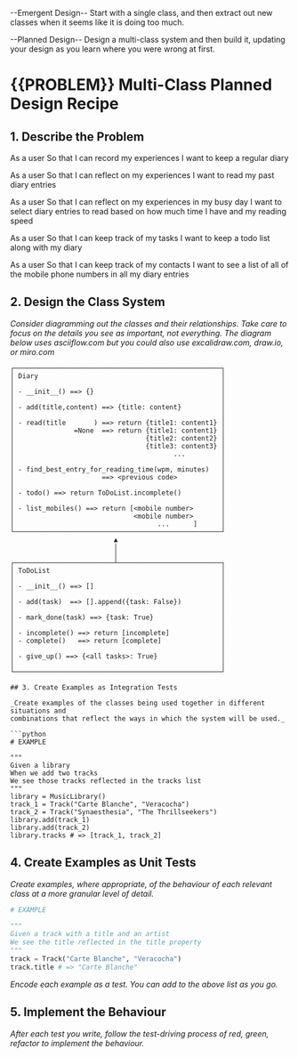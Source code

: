 
--Emergent Design--
Start with a single class, and then extract out new classes when it seems like it is doing too much.

--Planned Design--
Design a multi-class system and then build it, updating your design as you learn where you were wrong at first.

# {{PROBLEM}} Multi-Class Planned Design Recipe

## 1. Describe the Problem

As a user
So that I can record my experiences
I want to keep a regular diary

As a user
So that I can reflect on my experiences
I want to read my past diary entries

As a user
So that I can reflect on my experiences in my busy day
I want to select diary entries to read based on how much time I have and my reading speed

As a user
So that I can keep track of my tasks
I want to keep a todo list along with my diary

As a user
So that I can keep track of my contacts
I want to see a list of all of the mobile phone numbers in all my diary entries

## 2. Design the Class System

_Consider diagramming out the classes and their relationships. Take care to
focus on the details you see as important, not everything. The diagram below
uses asciiflow.com but you could also use excalidraw.com, draw.io, or miro.com_

```
┌────────────────────────────────────────────────────┐
│ Diary                                              │
│                                                    │
│ - __init__() ==> {}                                │
│                                                    │
│ - add(title,content) ==> {title: content}          │
│                                                    │
│ - read(title       ) ==> return {title1: content1} │
│               =None  ==> return {title1: content1} │
│                                 {title2: content2} │
│                                 {title3: content3} │
│                                        ...         │
│                                                    │
│ - find_best_entry_for_reading_time(wpm, minutes)   │
│                      ==> <previous code>           │
│                                                    │
│ - todo() ==> return ToDoList.incomplete()          │
│                                                    │
│ - list_mobiles() ==> return [<mobile number>       │
│                              <mobile number>       │
│                                    ...      ]      │
└────────────────────────────────────────────────────┘
                          ▲                           
                          │                           
                          │                           
┌─────────────────────────┴──────────────────────────┐
│ ToDoList                                           │
│                                                    │
│ - __init__() ==> []                                │
│                                                    │
│ - add(task)  ==> [].append({task: False})          │
│                                                    │
│ - mark_done(task) ==> {task: True}                 │
│                                                    │
│ - incomplete() ==> return [incomplete]             │
│ - complete()   ==> return [complete]               │
│                                                    │
│ - give_up() ==> {<all tasks>: True}                │
│                                                    │
└────────────────────────────────────────────────────┘

## 3. Create Examples as Integration Tests

_Create examples of the classes being used together in different situations and
combinations that reflect the ways in which the system will be used._

```python
# EXAMPLE

"""
Given a library
When we add two tracks
We see those tracks reflected in the tracks list
"""
library = MusicLibrary()
track_1 = Track("Carte Blanche", "Veracocha")
track_2 = Track("Synaesthesia", "The Thrillseekers")
library.add(track_1)
library.add(track_2)
library.tracks # => [track_1, track_2]
```

## 4. Create Examples as Unit Tests

_Create examples, where appropriate, of the behaviour of each relevant class at
a more granular level of detail._

```python
# EXAMPLE

"""
Given a track with a title and an artist
We see the title reflected in the title property
"""
track = Track("Carte Blanche", "Veracocha")
track.title # => "Carte Blanche"
```

_Encode each example as a test. You can add to the above list as you go._

## 5. Implement the Behaviour

_After each test you write, follow the test-driving process of red, green,
refactor to implement the behaviour._
